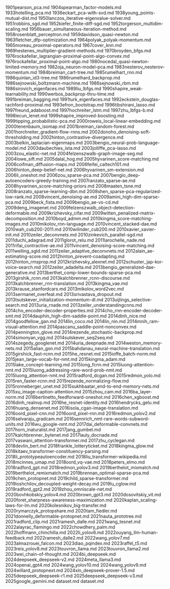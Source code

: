 1901pearson_pca.md
1904spearman_factor-models.md
1933hotelling_pca.md
1936eckart_pca-with-svd.md
1938young_points-mutual-dist.md
1950lanczos_iterative-eigenvalue-solver.md
1951robbins_sgd.md
1952kiefer_finite-diff-sgd.md
1952torgerson_multidim-scaling.md
1956bauer_simultaneous-iteration-method.md
1958rosenblatt_perceptron.md
1959davidson_quasi-newton.md
1963fletcher_dfp-optimization.md
1964polyak_polyak-momentum.md
1965moreau_proximal-operators.md
1967cover_knn.md
1969hestenes_multiplier-gradient-methods.md
1970broyden_bfgs.md
1976rockafellar_lagrangian-proximal-point-algo-convex.md
1976rockafellar_proximal-point-algo.md
1980nocedal_quasi-newton-limited-memory.md
1982oja_neuron-model-pca.md
1983nesterov_nesterov-momentum.md
1984breiman_cart-tree.md
1985rumelhart_rnn.md
1986quinlan_id3-tree.md
1986rumelhard_backprop.md
1986sejnowski_boltzmann-machine.md
1986sejnowski_rbm.md
1986sirovich_eigenfaces.md
1989liu_lbfgs.md
1990shapire_weak-learnability.md
1990werbos_backprop-thru-time.md
1991breiman_bagging.md
1991turk_eigenfaces.md
1992eckstein_douglas-rachford-proximal.md
1993efron_bootstrap.md
1996tibshirani_lasso.md
1997freund_adaboost.md
1997hochreiter_lstm.md
1997zhu_lbfgs-b.md
1998lecun_lenet.md
1999shapire_improved-boosting.md
1999tipping_probabilistic-pca.md
2000roweis_local-linear-embedding.md
2000tenenbaum_isomap.md
2001breiman_random-forest.md
2001horchreiter_gradient-flow-rnns.md
2002donoho_denoising-soft-thresholding.md
2002hinton_contrastive-divergence.md
2003belkin_laplacian-eigenmaps.md
2003bengio_neural-prob-language-model.md
2003daubechies_ista.md
2003jolliffe_pca-lasso.md
2003zou_elastic-net.md
2004felzenszwalb-graph-image-seg.md
2004lowe_sift.md
2005dalal_hog.md
2005hyvarinen_score-matching.md
2006coifman_diffusion-maps.md
2006feifei_caltech101.md
2006hinton_deep-belief-net.md
2006hyvarinen_sm-extension.md
2006li_oneshot.md
2006zou_sparse-pca.md
2007bengio_deep-autoencoders-greedy-training.md
2007ranzato_sparse-ae.md
2008hyvarinen_score-matching-priors.md
2008maaten_tsne.md
2008ranzato_sparse-learning-dbn.md
2008shen_sparse-pca-regularized-low-rank.md
2008vincent_denoising-ae.md
2009amini_high-dim-sparse-pca.md
2009beck_fista.md
2009bengio_ae-vs-cd.md
2009deng_imagenet.md
2009felzenszwalb_object-detection-deformable.md
2009krizhevsky_cifar.md
2009witten_penalized-matrix-decomposition.md
2010boyd_admm.md
2010kingma_score-matching-images.md
2010mikolov_rnn-language.md
2010vincent_stacked-dae.md
2010wah_cub200-2011.md
2010wilinder_cub200.md
2010xavier_xavier-init.md
2010zeiler_deconvnets.md
2010zinkevich_parallel-sgd.md
2011duchi_adagrad.md
2011glorot_relu.md
2011larochelle_nade.md
2011rifai_contractive-ae.md
2011vincent_denoising-score-matching.md
2011welling_sgld.md
2011zeiler_adaptive_deconvnets.md
2012alain_ae-estimating-score.md
2012hinton_prevent-coadapting.md
2012hinton_rmsprop.md
2012krizhevsky_alexnet.md
2012schuster_jap-kor-voice-search.md
2012zeiler_adadelta.md
2013bengio_generalized-dae-generative.md
2013berthet_comp-lower-bounds-sparse-pca.md
2013girshik_rcnn.md
2013kalchbrenner_rcnn-discourse.md
2013kalchbrenner_rnn-translation.md
2013kingma_vae.md
2013krause_stanfordcars.md
2013mikolov_word2vec.md
2013sermanet_overfeat.md
2013srivastava_dropout.md
2013tsutskever_initialization-momentum-dl.md
2013uijlings_selective-search.md
2013uria_rnade.md
2013zeiler_understandingcnns.md
2014cho_encoder-decoder-properties.md
2014cho_rnn-encoder-decoder-smt.md
2014dauphin_high-dim-saddle-point.md
2014dinh_nice.md
2014goodfellow_gan.md
2014lin_coco.md
2014lin_nin.md
2014mnih_ram-visual-attention.md
2014pascanu_saddle-point-nonconvex.md
2014pennington_glove.md
2014rezende_stochastic-backprop.md
2014simonyan_vgg.md
2014sutskever_seq2seq.md
2014szegedy_googlenet.md
2014uria_deepnade.md
2014weston_memory-nets.md
2015alian_gsn.md
2015bahdanau_neural-machine-translation.md
2015girshick_fast-rcnn.md
2015he_resnet.md
2015ioffe_batch-norm.md
2015jean_large-vocab-for-nmt.md
2015kingma_adam.md
2015lake_concept-learning.md
2015long_fcnn.md
2015luong-attention-nmt.md
2015luong_addressing-rare-word-prob-nmt.md
2015luong_attention-nmt.md
2015radford_dcgan.md
2015redmon_yolo.md
2015ren_faster-rcnn.md
2015rezende_normalizing-flow.md
2015ronneberger_unet.md
2015sukhbaatar_end-to-end-memory-nets.md
2015xu_image-caption-attention.md
2015zhou_cam.md
2016ba_layer-norm.md
2016bertinetto_feedforward-oneshot.md
2016chen_xgboost.md
2016dinh_realnvp.md
2016he_resnet-identity.md
2016hendrycks_gelu.md
2016huang_densenet.md
2016isola_cgan-image-translation.md
2016oord_pixel-cnn.md
2016oord_pixel-rnn.md
2016redmon_yolov2.md
2016selvaraju_gradcam.md
2016sennrich_nmt-rare-words-subword-units.md
2016wu_google-nmt.md
2017dai_deformable-convnets.md
2017horn_inaturalist.md
2017jang_gumbel.md
2017kalchbrenner_bytenet.md
2017lauly_docnade.md
2017vaswani_attention-transformer.md
2017zhu_cyclegan.md
2018devlin_bert.md
2018frankle_lotteryticket.md
2018kingma_glow.md
2018kitaev_transformer-constituency-parsing.md
2018li_prototypeautoencoder.md
2018liu_transformer-wikipedia.md
2018mcinnes_umap.md
2018oord_vq-vae.md
2018peters_elmo.md
2018radford_gpt.md
2018redmon_yolov3.md
2019berthelot_mixmatch.md
2019berthelot_remixmatch.md
2019brennan_optimal-sparse-pca.md
2019chen_protopnet.md
2019child_sparse-transformer.md
2019loshchilov_decoupled-weight-decay.md
2019lu_cglow.md
2019radford_gpt2.md
2019zhou_omniscale-net.md
2020bovhkobskiy_yolov4.md
2020brown_gpt3.md
2020dosovitskiy_vit.md
2020foret_sharpness-awareness-maximization.md
2020kaplan_scaling-laws-for-lm.md
2020kolesnikov_big-transfer.md
2020rymarczyk_protopshare.md
2020tam_fiedler.md
2021donnelly_deformable-protopnet.md
2021nauta_prototree.md
2021radford_clip.md
2021ramesh_dalle.md
2021wang_tesnet.md
2022alayrac_flamingo.md
2022chowdhery_palm.md
2022hoffmann_chinchilla.md
2022li_yolov6.md
2022ouyang_llm-human-feedback.md
2022ramesh_dalle2.md
2022wang_yolov7.md
2023almazrouei_falcon.md
2023diao_pqindex.md
2023raffel_t5.md
2023reis_yolov8.md
2023touvron_llama.md
2023touvron_llama2.md
2023wei_chain-of-thought.md
2024bi_deepseek.md
2024deepseek_deepseek-v2.md
2024meta_llama3.md
2024openai_gpt4.md
2024wang_yolov10.md
2024wang_yolov9.md
2024willard_protopnext.md
2024xin_deepseek-prover-1.5.md
2025deepseek_deepseek-r1.md
2025deepseek_deepseek-v3.md
2025google_gemini.md
dataset.md
dataset.md
